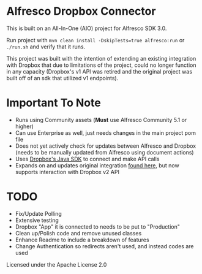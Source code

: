 # Alfresco Dropbox Connector

This is built on an All-In-One (AIO) project for Alfresco SDK 3.0. 

Run project with `mvn clean install -DskipTests=true alfresco:run` or `./run.sh` and verify that it runs.

This project was built with the intention of extending an existing
 integration with Dropbox that due to limitations of the project, 
 could no longer function in any capacity (Dropbox's v1 API 
 was retired and the original project was built off of an sdk that utilized v1 endpoints).   
 
# Important To Note

 * Runs using Community assets (**Must** use Alfresco Community 5.1 or higher)
 * Can use Enterprise as well, just needs changes in the main project pom file
 * Does not yet actively check for updates between Alfresco and Dropbox (needs to be manually updated from Alfresco using document actions) 
 * Uses [Dropbox's Java SDK](https://www.dropbox.com/developers/documentation/java) to connect and make API calls
 * Expands on and updates original integration [found here](https://github.com/Alfresco/alfresco-dropbox-integration), but now supports interaction with Dropbox v2 API
 
# TODO
 
  * Fix/Update Polling
  * Extensive testing
  * Dropbox "App" it is connected to needs to be put to "Production"
  * Clean up/Polish code and remove unused classes
  * Enhance Readme to include a breakdown of features
  * Change Authentication so redirects aren't used, and instead codes are used
  
 
Licensed under the Apache License 2.0   
  
 
